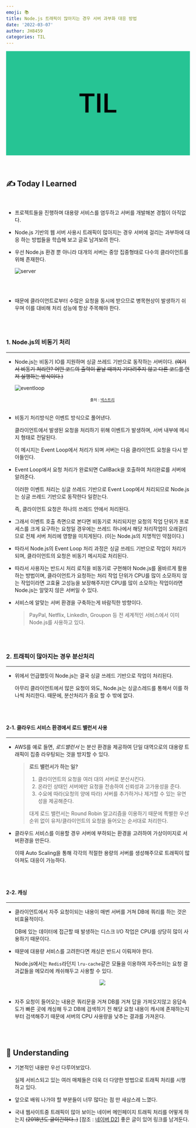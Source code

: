```yaml
---
emoji: 📚
title: Node.js 트래픽이 많아지는 경우 서버 과부화 대응 방법
date: '2022-03-07'
author: JH8459
categories: TIL
---
```


![github-blog.png](../../assets/common/TIL.jpeg)

<br>

## ✍️ **T**oday **I** **L**earned

<br>

- 프로젝트들을 진행하며 대용량 서비스를 염두하고 서버를 개발해본 경험이 아직없다.

- Node.js 기반의 웹 서버 사용시 트래픽이 많아지는 경우 서버에 걸리는 과부하에 대응 하는 방법들을 학습해 보고 글로 남겨보려 한다.

- 우선 Node.js 환경 뿐 아니라 대개의 서버는 중앙 집중형태로 다수의 클라이언트를 위해 존재한다.

  ![server](https://user-images.githubusercontent.com/83164003/157154569-5c971607-3357-424a-a2d4-e4511c353ecf.png)

<br>
<br>

- 때문에 클라이언트로부터 수많은 요청을 동시에 받으므로 병목현상이 발생하기 쉬우며 이를 대비해 처리 성능에 항상 주목해야 한다.

<br>
<br>

### 1. Node.js의 비동기 처리

---

- Node.js는 비동기 IO를 지원하며 싱글 쓰레드 기반으로 동작하는 서버이다. ~~(여기서 비동기 처리란? 어떤 코드의 출력이 끝날 때까지 기다려주지 않고 다른 코드를 먼저 실행하는 방식이다.)~~

  ![eventloop](https://user-images.githubusercontent.com/83164003/157156519-26f217ba-ac29-4128-b318-552f94239f73.png)

  <center><span style="font-size: 0.75em;">출처 : <a href="https://www.nextree.co.kr/p7292/" target="_blank">넥스트리</a></span></center><br>

- 비동기 처리방식은 이벤트 방식으로 풀어낸다.

  클라이언트에서 발생된 요청을 처리하기 위해 이벤트가 발생하며, 서버 내부에 메시지 형태로 전달된다.

  이 메시지는 Event Loop에서 처리가 되며 서버는 다음 클라이언트 요청을 다시 받아들인다.

- Event Loop에서 요청 처리가 완료되면 CallBack을 호출하여 처리완료를 서버에 알려준다.

  이러한 이벤트 처리는 싱글 쓰레드 기반으로 Event Loop에서 처리되므로 Node.js는 싱글 쓰레드 기반으로 동작한다 일컫는다.

  즉, 클라이언트 요청은 하나의 쓰레드 안에서 처리된다.

- 그래서 이벤트 호출 측면으로 본다면 비동기로 처리되지만 요청의 작업 단위가 프로세스를 크게 요구하는 요청일 경우에는 쓰레드 하나에서 해당 처리작업이 오래걸리므로 전체 서버 처리에 영향을 미치게된다. (이는 Node.js의 치명적인 약점이다.)

- 따라서 Node.js의 Event Loop 처리 과정은 싱글 쓰레드 기반으로 작업이 처리가 되며, 클라이언트의 요청은 비동기 메시지로 처리된다.

- 따라서 사용자는 반드시 처리 로직을 비동기로 구현해야 Node.js를 올바르게 활용하는 방법이며, 클라이언트가 요청하는 처리 작업 단위가 CPU를 많이 소모하지 않는 작업이라면 고효율 고성능을 보장해주지만 CPU를 많이 소모하는 작업이라면 Node.js는 알맞지 않은 서버일 수 있다.

- 서비스에 알맞는 서버 환경을 구축하는게 바람직한 방향이다.

  > PayPal, Netflix, LinkedIn, Groupon 등 전 세계적인 서비스에서 이미 Node.js를 사용하고 있다.

<br>
<br>

### 2. 트래픽이 많아지는 경우 분산처리

---

- 위에서 언급했듯이 Node.js는 결국 싱글 쓰레드 기반으로 작업이 처리된다.

  아무리 클라이언트에서 많은 요청이 와도, Node.js는 싱글스레드를 통해서 이를 하나씩 처리한다. 때문에, 분산처리가 중요 할 수 밖에 없다.

<br>
<br>

#### 2-1. 클라우드 서비스 환경에서 로드 밸런서 사용

---

- AWS를 예로 들면, _로드밸런서_ 는 분산 환경을 제공하여 단일 대역으로의 대용량 트래픽이 집중 라우팅되는 것을 방지할 수 있다.

  > **로드 밸런서가 하는 일?**
  >
  > 1. 클라이언트의 요청을 여러 대의 서버로 분산시킨다.
  > 2. 온라인 상태인 서버에만 요청을 전송하여 신뢰성과 고가용성을 준다.
  > 3. 수요에 따라(요청의 양에 따라) 서버를 추가하거나 제거할 수 있는 유연성을 제공해준다.
  >
  > 대게 로드 밸런서는 Round Robin 알고리즘을 이용하기 때문에 특별한 우선순위 없이 유저/클라이언트의 요청을 들어오는 순서대로 처리한다.

- 클라우드 서비스를 이용할 경우 서버에 부하되는 환경을 고려하여 가상이미지로 서버환경을 만든다.

  이때 Auto Scaling을 통해 각각의 적절한 용량의 서버를 생성해주므로 트래픽이 많아져도 대응이 가능하다.

<br>
<br>

#### 2-2. 캐싱

---

- 클라이언트에서 자주 요청이되는 내용이 매번 서버를 거쳐 DB에 쿼리를 하는 것은 비효율적이다.

  DB에 있는 데이터에 접근할 때 발생하는 디스크 I/O 작업은 CPU를 상당히 많이 사용하기 때문이다.

- 때문에 대용량 서비스를 고려한다면 캐싱은 반드시 이뤄져야 한다.

  Node.js에서는 `Redis`라던지 `lru-cache`같은 모듈을 이용하여 자주쓰이는 요청 결과값들을 메모리에 캐쉬해두고 사용할 수 있다.

  <center><img src="https://user-images.githubusercontent.com/83164003/157170159-0af5c3a9-2077-4703-8b28-aeb9220a154f.png"/></center><br>

- 자주 요청이 들어오는 내용은 쿼리문을 거쳐 DB를 거쳐 답을 가져오지않고 응답속도가 빠른 곳에 캐싱해 두고 DB에 검색하기 전 해당 요청 내용이 캐시에 존재하는지 부터 검색해주기 때문에 서버의 CPU 사용량을 낮추는 결과를 가져온다.

<br>
<br>

## 🤔 Understanding

- 기본적인 내용만 우선 다루어보았다.

  실제 서비스되고 있는 여러 매체들은 더욱 더 다양한 방법으로 트래픽 처리를 시행하고 있다.

- 앞으로 배워 나가야 할 부분들이 너무 많다는 점 만 새삼스레 느꼈다.

- 국내 웹사이트중 트래픽이 많아 보이는 네이버 메인페이지 트래픽 처리를 어떻게 하는지 ~~(2018년도 글이긴하다..)~~ [참조 : <a href="https://d2.naver.com/helloworld/6070967" target="_blank">네이버 D2</a>] 좋은 글이 있어 링크를 남겨둔다.

  <br>
  <br>

```toc

```

